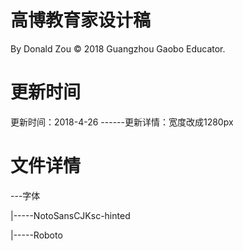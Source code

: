 # 高博教育家设计稿
By Donald Zou
© 2018 Guangzhou Gaobo Educator.

# 更新时间
更新时间：2018-4-26
------更新详情：宽度改成1280px

# 文件详情
---字体

|-----NotoSansCJKsc-hinted

|-----Roboto
